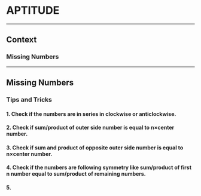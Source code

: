 # APTITUDE
---
## Context 

### Missing Numbers

---

## Missing Numbers

### Tips and Tricks 

#### 1. Check if the numbers are in series in clockwise or anticlockwise.
#### 2. Check if sum/product of outer side number is equal to n×center number.
#### 3. Check if sum and product of opposite outer side number is equal to n×center number.
#### 4. Check if the numbers are following symmetry like sum/product of first n number equal to sum/product of remaining numbers.
#### 5. 